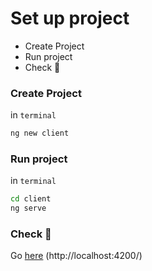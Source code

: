 # Set up project
* Create Project
* Run project
* Check 🚀

### Create Project
in `terminal`
```sh
ng new client
```
### Run project
in `terminal`
```sh
cd client
ng serve
```
### Check 🚀
Go [here](http://localhost:4200/) (http://localhost:4200/)

